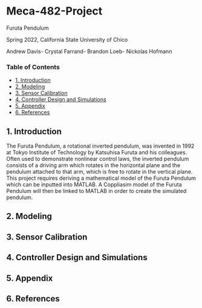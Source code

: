 # Meca-482-Project
Furuta Pendulum 

Spring 2022, California State University of Chico

Andrew Davis- Crystal Farrand- Brandon Loeb- Nickolas Hofmann

### Table of Contents
- [1. Introduction](#1-Introduction)
- [2. Modeling](#2-Modeling)
- [3. Sensor Calibration](#3-Sensor_Calibration)
- [4. Controller Design and Simulations](#4-Controller_Design_and_Simulations)
- [5. Appendix](#5-Appendix)
- [6. References](#6-References)

## 1. Introduction
The Furuta Pendulum, a rotational inverted pendulum, was invented in 1992 at Tokyo Institute of Technology by Katsuhisa Furuta and his colleagues. Often used to demonstrate nonlinear control laws, the inverted pendulum consists of a driving arm which rotates in the horizontal plane and the pendulum attached to that arm, which is free to rotate in the vertical plane. This project requires deriving a mathematical model of the Furuta Pendulum which can be inputted into MATLAB. A Coppliasim model of the Furuta Pendulum will then be linked to MATLAB in order to create the simulated pendulum. 

## 2. Modeling

## 3. Sensor Calibration 

## 4. Controller Design and Simulations 

## 5. Appendix

## 6. References 
